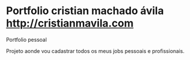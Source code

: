 Portfolio cristian machado ávila
http://cristianmavila.com
========

Portfolio pessoal

Projeto aonde vou cadastrar todos os meus jobs pessoais e profissionais.
